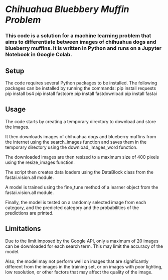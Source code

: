 # *Chihuahua Bluebbery Muffin Problem*

### This code is a solution for a machine learning problem that aims to differentiate between images of chihuahua dogs and blueberry muffins. It is written in Python and runs on a Jupyter Notebook in Google Colab.

## Setup
The code requires several Python packages to be installed. The following packages can be installed by running the commands:
pip install requests
pip install bs4
pip install fastcore
pip install fastdownload
pip install fastai

## Usage
The code starts by creating a temporary directory to download and store the images.

It then downloads images of chihuahua dogs and blueberry muffins from the internet using the search_images function and saves them in the temporary directory using the download_images_word function.

The downloaded images are then resized to a maximum size of 400 pixels using the resize_images function.

The script then creates data loaders using the DataBlock class from the fastai.vision.all module.

A model is trained using the fine_tune method of a learner object from the fastai.vision.all module.

Finally, the model is tested on a randomly selected image from each category, and the predicted category and the probabilities of the predictions are printed.

## Limitations
Due to the limit imposed by the Google API, only a maximum of 20 images can be downloaded for each search term. This may limit the accuracy of the model.

Also, the model may not perform well on images that are significantly different from the images in the training set, or on images with poor lighting, low resolution, or other factors that may affect the quality of the image.
